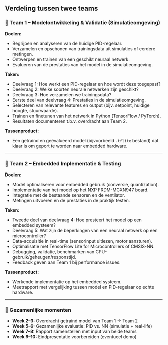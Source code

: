 ## Verdeling tussen twee teams

### 🔹 Team 1 – Modelontwikkeling & Validatie (Simulatieomgeving)

**Doelen:**

- Begrijpen en analyseren van de huidige PID-regelaar.
- Verzamelen en opschonen van trainingsdata uit simulaties of eerdere metingen.
- Ontwerpen en trainen van een geschikt neuraal netwerk.
- Evalueren van de prestaties van het model in de simulatieomgeving.

**Taken:**

- Deelvraag 1: Hoe werkt een PID-regelaar en hoe wordt deze toegepast?
- Deelvraag 2: Welke soorten neurale netwerken zijn geschikt?
- Deelvraag 3: Hoe verzamelen we trainingsdata?
- Eerste deel van deelvraag 4: Prestaties in de simulatieomgeving.
- Selecteren van relevante features en output (bijv. setpoint, huidige hoogte, stuurwaarde).
- Trainen en finetunen van het netwerk in Python (TensorFlow / PyTorch).
- Resultaten documenteren t.b.v. overdracht aan Team 2.

**Tussenproduct:**

- Een getraind en geëvalueerd model (bijvoorbeeld `.tflite` bestand) dat klaar is om geport te worden naar embedded hardware.

---

### 🔹 Team 2 – Embedded Implementatie & Testing

**Doelen:**

- Model optimaliseren voor embedded gebruik (conversie, quantization).
- Implementatie van het model op het NXP FRDM-MCXN947 board.
- Integratie met de bestaande sensoren en de ventilator.
- Metingen uitvoeren en de prestaties in de praktijk testen.

**Taken:**

- Tweede deel van deelvraag 4: Hoe presteert het model op een embedded systeem?
- Deelvraag 5: Wat zijn de beperkingen van een neuraal netwerk op een microcontroller?
- Data-acquisitie in real-time (sensorinput uitlezen, motor aansturen).
- Optimalisatie met TensorFlow Lite for Microcontrollers of CMSIS-NN.
- Debugging, validatie, benchmarken van CPU-gebruik/geheugen/responstijd.
- Feedback geven aan Team 1 bij performance issues.

**Tussenproduct:**

- Werkende implementatie op het embedded systeem.
- Meetrapport met vergelijking tussen model en PID-regelaar op echte hardware.

---

### 📌 Gezamenlijke momenten

- **Week 2–3:** Overdracht getraind model van Team 1 → Team 2  
- **Week 5–6:** Gezamenlijke evaluatie: PID vs. NN (simulatie + real-life)  
- **Week 7–8:** Rapport samenstellen met input van beide teams  
- **Week 9–10:** Eindpresentatie voorbereiden (eventueel demo)
